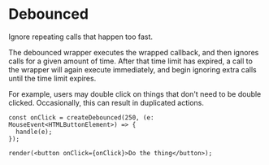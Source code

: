 # Debounced

Ignore repeating calls that happen too fast.

The debounced wrapper executes the wrapped callback, and then ignores calls for a given amount of time. After that time limit has expired, a call to the wrapper will again execute immediately, and begin ignoring extra calls until the time limit expires.

For example, users may double click on things that don't need to be double clicked. Occasionally, this can result in duplicated actions.

```tsx
const onClick = createDebounced(250, (e: MouseEvent<HTMLButtonElement>) => {
  handle(e);
});

render(<button onClick={onClick}>Do the thing</button>);
```
